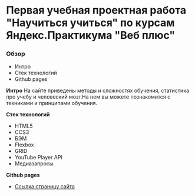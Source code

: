 # Первая учебная проектная работа "Научиться учиться" по курсам Яндекс.Практикума "Веб плюс"

### Обзор
* Интро
* Стек технологий
* Github pages


**Интро**
На сайте приведены методы и сложностях обучения, статистика про учебу и человеский мозг.На нем вы можете познакомится с техниками и принципами обучения.


**Стек технологий**
* HTML5
* CCS3
* БЭМ 
* Flexbox
* GRID
* YouTube Player API
* Медиазапросы

**Github pages**

* [Ссылка страницу сайта](https://danila4191.github.io/How-to-lern/)
